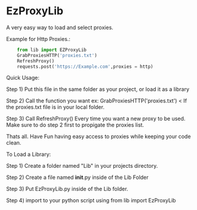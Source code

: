 # EzProxyLib
A very easy way to load and select proxies. 

Example for Http Proxies.: 
```python
    from lib import EZProxyLib
    GrabProxiesHTTP('proxies.txt')
    RefreshProxy()
    requests.post('https://Example.com',proxies = http)
```

Quick Usage:

Step 1) Put this file in the same folder as your project, or load it as a library

Step 2) Call the function you want ex: GrabProxiesHTTP('proxies.txt') < If the proxies.txt file is in your local folder.

Step 3) Call RefreshProxy() Every time you want a new proxy to be used. Make sure to do step 2 first to propigate the proxies list.

Thats all. Have Fun having easy access to proxies while keeping your code clean.

To Load a Library:

Step 1) Create a folder named "Lib" in your projects directory.

Step 2) Create a file named __init__.py inside of the Lib Folder

Step 3) Put EzProxyLib.py inside of the Lib folder.

Step 4) import to your python script using from lib import EzProxyLib
